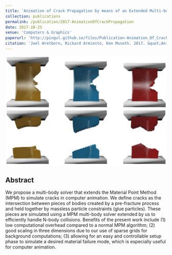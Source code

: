 ```yaml
---
title: 'Animation of Crack Propagation by means of an Extended Multi-body Solver for the Material Point Method'
collection: publications
permalink: /publication/2017-AnimationOfCrackPropagation
date: 2017-10-25
venue: 'Computers & Graphics'
paperurl: 'http://pingul.github.io/files/Publication-Animation_Of_Crack_Propagation/Animation_Of_Crack_Propagation.pdf'
citation: 'Joel Wretborn, Rickard Armiento, Ken Museth. 2017. &quot;Animation of Crack Propagation by Means of an Extended Multi-Body Solver for the Material Point Method.&quot; Computers & Graphics 69 (December): 131–39. https://doi.org/10.1016/j.cag.2017.10.005.'
---
```


![Animation of crack propagation](/files/Publication-Animation_Of_Crack_Propagation/image.jpeg)

Abstract 
--------
We propose a multi-body solver that extends the Material Point Method (MPM) to simulate cracks in computer animation. We define cracks as the intersection between pieces of bodies created by a pre-fracture process and held together by massless particle constraints (glue particles). These pieces are simulated using a MPM multi-body solver extended by us to efficiently handle N-body collisions. Benefits of the present work include (1) low computational overhead compared to a normal MPM algorithm; (2) good scaling in three dimensions due to our use of sparse grids for background computations; (3) allowing for an easy and controllable setup phase to simulate a desired material failure mode, which is especially useful for computer animation.
